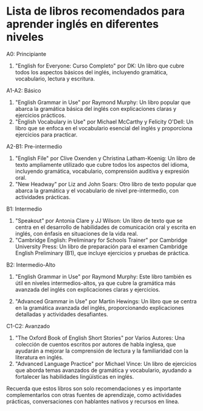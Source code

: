 # Lista de libros recomendados para aprender inglés en diferentes niveles

A0: Principiante

1. "English for Everyone: Curso Completo" por DK: Un libro que cubre todos los aspectos básicos del inglés, incluyendo gramática, vocabulario, lectura y escritura.

A1-A2: Básico

1. "English Grammar in Use" por Raymond Murphy: Un libro popular que abarca la gramática básica del inglés con explicaciones claras y ejercicios prácticos.
2. "English Vocabulary in Use" por Michael McCarthy y Felicity O'Dell: Un libro que se enfoca en el vocabulario esencial del inglés y proporciona ejercicios para practicar.

A2-B1: Pre-intermedio

1. "English File" por Clive Oxenden y Christina Latham-Koenig: Un libro de texto ampliamente utilizado que cubre todos los aspectos del idioma, incluyendo gramática, vocabulario, comprensión auditiva y expresión oral.
2. "New Headway" por Liz and John Soars: Otro libro de texto popular que abarca la gramática y el vocabulario de nivel pre-intermedio, con actividades prácticas.

B1: Intermedio

1. "Speakout" por Antonia Clare y JJ Wilson: Un libro de texto que se centra en el desarrollo de habilidades de comunicación oral y escrita en inglés, con énfasis en situaciones de la vida real.
2. "Cambridge English: Preliminary for Schools Trainer" por Cambridge University Press: Un libro de preparación para el examen Cambridge English Preliminary (B1), que incluye ejercicios y pruebas de práctica.

B2: Intermedio-Alto

1. "English Grammar in Use" por Raymond Murphy: Este libro también es útil en niveles intermedios-altos, ya que cubre la gramática más avanzada del inglés con explicaciones claras y ejercicios.

2. "Advanced Grammar in Use" por Martin Hewings: Un libro que se centra en la gramática avanzada del inglés, proporcionando explicaciones detalladas y actividades desafiantes.

C1-C2: Avanzado

1. "The Oxford Book of English Short Stories" por Varios Autores: Una colección de cuentos escritos por autores de habla inglesa, que ayudarán a mejorar la comprensión de lectura y la familiaridad con la literatura en inglés.
2. "Advanced Language Practice" por Michael Vince: Un libro de ejercicios que aborda temas avanzados de gramática y vocabulario, ayudando a fortalecer las habilidades lingüísticas en inglés.

Recuerda que estos libros son solo recomendaciones y es importante complementarlos con otras fuentes de aprendizaje, como actividades prácticas, conversaciones con hablantes nativos y recursos en línea.

